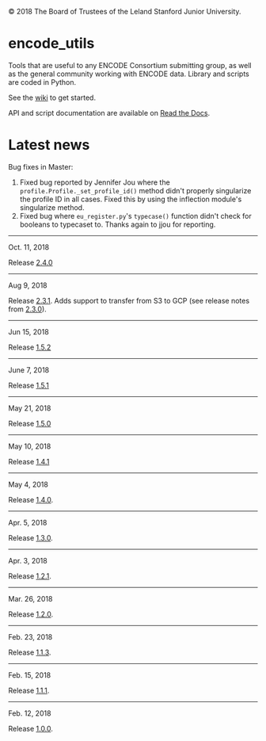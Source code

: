 © 2018 The Board of Trustees of the Leland Stanford Junior University.

# encode_utils
Tools that are useful to any ENCODE Consortium submitting group, as well as the general community working with ENCODE data.  Library and scripts are coded in Python.

See the [wiki](https://github.com/StanfordBioinformatics/encode_utils/wiki) to get started. 

API and script documentation are available on [Read the Docs](http://encode-utils.readthedocs.io/en/latest/).


# Latest news

Bug fixes in Master:

1. Fixed bug reported by Jennifer Jou where the `profile.Profile._set_profile_id()` method didn't properly singularize the profile ID in all cases. Fixed this by using the inflection module's singularize method.
2. Fixed bug where `eu_register.py`'s `typecase()` function didn't check for booleans to typecaset to.  Thanks again to jjou for reporting.

***

Oct. 11, 2018

Release [2.4.0](https://github.com/StanfordBioinformatics/encode_utils/releases/tag/2.4.0)

***

Aug 9, 2018

Release [2.3.1](https://github.com/StanfordBioinformatics/encode_utils/releases/tag/2.3.1).
Adds support to transfer from S3 to GCP (see release notes from [2.3.0](https://github.com/StanfordBioinformatics/encode_utils/releases/tag/2.3.0)). 

***

Jun 15, 2018

Release [1.5.2](https://github.com/StanfordBioinformatics/encode_utils/releases/tag/1.5.2)

***

June 7, 2018

Release [1.5.1](https://github.com/StanfordBioinformatics/encode_utils/releases/tag/1.5.1)

***

May 21, 2018

Release [1.5.0](https://github.com/StanfordBioinformatics/encode_utils/releases/tag/1.5.0)

***

May 10, 2018

Release [1.4.1](https://github.com/StanfordBioinformatics/encode_utils/releases/tag/1.4.1)

***

May 4, 2018

Release [1.4.0](https://github.com/StanfordBioinformatics/encode_utils/releases/tag/1.4.0).

***

Apr. 5, 2018

Release [1.3.0](https://github.com/StanfordBioinformatics/encode_utils/releases/tag/1.3.0). 

***

Apr. 3, 2018

Release [1.2.1](https://github.com/StanfordBioinformatics/encode_utils/releases/tag/1.2.1).

***

Mar. 26, 2018

Release [1.2.0](https://github.com/StanfordBioinformatics/encode_utils/releases/tag/1.2.0).

***

Feb. 23, 2018

Release [1.1.3](https://github.com/StanfordBioinformatics/encode_utils/releases/tag/1.1.3).

***

Feb. 15, 2018

Release [1.1.1](https://github.com/StanfordBioinformatics/encode_utils/releases/tag/1.1.1).

***

Feb. 12, 2018

Release [1.0.0](https://github.com/StanfordBioinformatics/encode_utils/tree/1.0.0).
